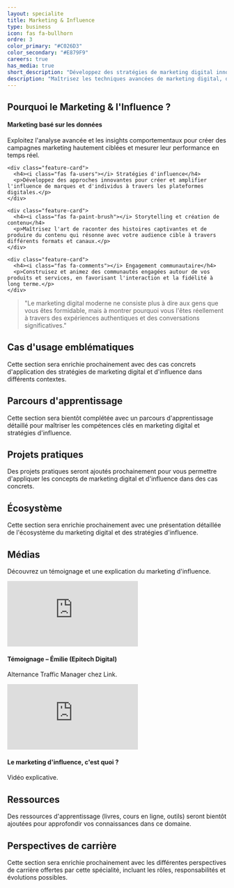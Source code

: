 ```yaml
---
layout: specialite
title: Marketing & Influence
type: business
icon: fas fa-bullhorn
ordre: 3
color_primary: "#C026D3"
color_secondary: "#E879F9"
careers: true
has_media: true
short_description: "Développez des stratégies de marketing digital innovantes et exploitez le pouvoir des médias sociaux pour construire une influence significative et générer un impact mesurable."
description: "Maîtrisez les techniques avancées de marketing digital, d'analyse de données comportementales et de création de contenu pour concevoir des stratégies d'influence qui créent de véritables connexions avec les audiences et transforment les intentions en actions."
---
```


<section id="overview">
  <h2><i class="fas fa-lightbulb"></i> Pourquoi le Marketing & l'Influence ?</h2>
  
  <div class="card-grid">
    <div class="feature-card">
      <h4><i class="fas fa-chart-line"></i> Marketing basé sur les données</h4>
      <p>Exploitez l'analyse avancée et les insights comportementaux pour créer des campagnes marketing hautement ciblées et mesurer leur performance en temps réel.</p>
    </div>
    
    <div class="feature-card">
      <h4><i class="fas fa-users"></i> Stratégies d'influence</h4>
      <p>Développez des approches innovantes pour créer et amplifier l'influence de marques et d'individus à travers les plateformes digitales.</p>
    </div>
    
    <div class="feature-card">
      <h4><i class="fas fa-paint-brush"></i> Storytelling et création de contenu</h4>
      <p>Maîtrisez l'art de raconter des histoires captivantes et de produire du contenu qui résonne avec votre audience cible à travers différents formats et canaux.</p>
    </div>
    
    <div class="feature-card">
      <h4><i class="fas fa-comments"></i> Engagement communautaire</h4>
      <p>Construisez et animez des communautés engagées autour de vos produits et services, en favorisant l'interaction et la fidélité à long terme.</p>
    </div>
  </div>
  
  <blockquote class="mt-4">
    <p>"Le marketing digital moderne ne consiste plus à dire aux gens que vous êtes formidable, mais à montrer pourquoi vous l'êtes réellement à travers des expériences authentiques et des conversations significatives."</p>
  </blockquote>
</section>

<section id="cases">
  <h2><i class="fas fa-briefcase"></i> Cas d'usage emblématiques</h2>
  
  <p>Cette section sera enrichie prochainement avec des cas concrets d'application des stratégies de marketing digital et d'influence dans différents contextes.</p>
</section>

<section id="roadmap">
  <h2><i class="fas fa-map"></i> Parcours d'apprentissage</h2>
  
  <p>Cette section sera bientôt complétée avec un parcours d'apprentissage détaillé pour maîtriser les compétences clés en marketing digital et stratégies d'influence.</p>
</section>

<section id="hands-on">
  <h2><i class="fas fa-laptop-code"></i> Projets pratiques</h2>
  
  <p>Des projets pratiques seront ajoutés prochainement pour vous permettre d'appliquer les concepts de marketing digital et d'influence dans des cas concrets.</p>
</section>

<section id="ecosystem">
  <h2><i class="fas fa-network-wired"></i> Écosystème</h2>
  
  <p>Cette section sera enrichie prochainement avec une présentation détaillée de l'écosystème du marketing digital et des stratégies d'influence.</p>
</section>

<!-- ========== MEDIAS ========== -->
<section id="media">
  <h2><i class="fas fa-play-circle"></i> Médias</h2>
  <p>Découvrez un témoignage et une explication du marketing d'influence.</p>
  <div class="card-grid">
    <div class="feature-card media-card">
      <div class="video-embed-container">
        <iframe src="https://www.youtube.com/embed/pBRrvcFXRNs" title="Témoignage – Émilie (Epitech Digital), alternance Traffic Manager chez Link" frameborder="0" allow="accelerometer; autoplay; clipboard-write; encrypted-media; gyroscope; picture-in-picture; web-share" allowfullscreen></iframe>
      </div>
      <h4 class="video-title">Témoignage – Émilie (Epitech Digital)</h4>
      <p class="video-description">Alternance Traffic Manager chez Link.</p>
    </div>
    <div class="feature-card media-card">
      <div class="video-embed-container">
        <iframe src="https://www.youtube.com/embed/vjenFGQyZDM" title="Le marketing d'influence, c'est quoi ? – Vidéo explicative" frameborder="0" allow="accelerometer; autoplay; clipboard-write; encrypted-media; gyroscope; picture-in-picture; web-share" allowfullscreen></iframe>
      </div>
      <h4 class="video-title">Le marketing d'influence, c'est quoi ?</h4>
      <p class="video-description">Vidéo explicative.</p>
    </div>
  </div>
</section>

<!-- ========== RESSOURCES ========= -->
<section id="resources">
  <h2><i class="fas fa-book"></i> Ressources</h2>
  
  <p>Des ressources d'apprentissage (livres, cours en ligne, outils) seront bientôt ajoutées pour approfondir vos connaissances dans ce domaine.</p>
</section>

<section id="career">
  <h2><i class="fas fa-briefcase"></i> Perspectives de carrière</h2>
  
  <p>Cette section sera enrichie prochainement avec les différentes perspectives de carrière offertes par cette spécialité, incluant les rôles, responsabilités et évolutions possibles.</p>
</section> 